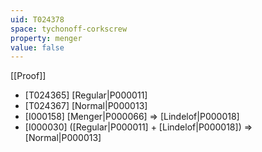 ```yaml
---
uid: T024378
space: tychonoff-corkscrew
property: menger
value: false
---
```

[[Proof]]

* [T024365] [Regular|P000011]
* [T024367] [Normal|P000013]
* [I000158] [Menger|P000066] => [Lindelof|P000018]
* [I000030] ([Regular|P000011] + [Lindelof|P000018]) => [Normal|P000013]

